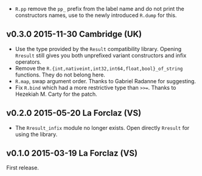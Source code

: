
* `R.pp` remove the `pp_` prefix from the label name and do not print
   the constructors names, use to the newly introduced `R.dump` for this.

v0.3.0 2015-11-30 Cambridge (UK)
--------------------------------

* Use the type provided by the `Result` compatibility library. Opening
  `Rresult` still gives you both unprefixed variant constructors and infix
  operators.
* Remove the `R.{int,nativeint,int32,int64,float,bool}_of_string` functions.
  They do not belong here.
* `R.map`, swap argument order. Thanks to Gabriel Radanne for suggesting.
* Fix `R.bind` which had a more restrictive type than `>>=`. Thanks to
  Hezekiah M. Carty for the patch.


v0.2.0 2015-05-20 La Forclaz (VS)
---------------------------------

* The `Rresult_infix` module no longer exists. Open directly `Rresult`
  for using the library.


v0.1.0 2015-03-19 La Forclaz (VS)
---------------------------------

First release.
